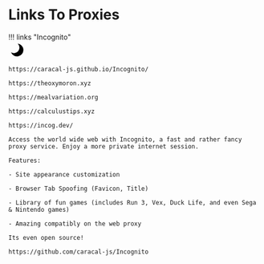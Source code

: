 # Links To Proxies


<style>
    
.nav-logo {
    margin-left: 0;
    width: 35px;
    height: 35px;
}
    
    </style>


!!! links "Incognito"  
    <svg class="nav-logo" xmlns="http://www.w3.org/2000/svg" viewBox="0 0 365.37 365.37"><defs>    <style>       .cls-1{    fill:none;    stroke-width:18px;}  .cls-1, .cls-2 {    stroke: var(--accent);    stroke-miterlimit:10;} .cls-2 {    fill: var(--accent);    stroke-width:5px;}    </style>  </defs><circle class="cls-1" cx="182.68" cy="182.68" r="173.68"></circle><path class="cls-2" d="M210.41,66.38A115.27,115.27,0,0,1,70.52,248.19,134,134,0,1,0,210.41,66.38Z" transform="translate(-17.32 -17.32)"></path></svg>

    https://caracal-js.github.io/Incognito/

    https://theoxymoron.xyz
    
    https://mealvariation.org
    
    https://calculustips.xyz
    
    https://incog.dev/
    
    Access the world wide web with Incognito, a fast and rather fancy proxy service. Enjoy a more private internet session.
    
    Features:
    
    - Site appearance customization
    
    - Browser Tab Spoofing (Favicon, Title)
    
    - Library of fun games (includes Run 3, Vex, Duck Life, and even Sega & Nintendo games)
    
    - Amazing compatibly on the web proxy
    
    Its even open source!
    
    https://github.com/caracal-js/Incognito

